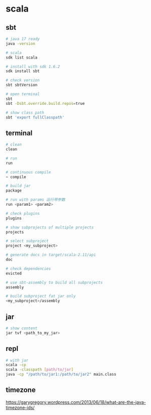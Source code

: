 # scala

## sbt

```bash
# java 17 ready
java -version

# scala
sdk list scala

# install with sdk 1.6.2
sdk install sbt

# check version
sbt sbtVersion

# open terminal
sbt
sbt -Dsbt.override.build.repos=true

# show class path
sbt 'export fullClasspath'
```

## terminal

```bash
# clean
clean

# run
run

# continuous compile
~ compile

# build jar
package

# run with params 运行带参数
run <param1> <param2>

# check plugins
plugins

# show subprojects of multiple projects
projects

# select subproject
project <my_subproject>

# generate docs in target/scala-2.11/api
doc

# check dependencies
evicted

# use sbt-assembly to build all subprojects
assembly

# build subproject fat jar only
<my_subproject>/assembly
```

## jar

```bash
# show content
jar tvf <path_to_my_jar>
```

## repl

```bash
# with jar
scala -cp
scala -classpath [path/to/jar]
java -cp "/path/to/jar1:/path/to/jar2" main.class
```

## timezone

https://garygregory.wordpress.com/2013/06/18/what-are-the-java-timezone-ids/
